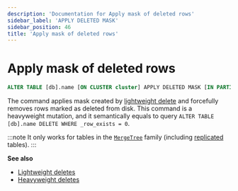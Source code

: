 ```yaml
---
description: 'Documentation for Apply mask of deleted rows'
sidebar_label: 'APPLY DELETED MASK'
sidebar_position: 46
title: 'Apply mask of deleted rows'
---
```


# Apply mask of deleted rows

```sql
ALTER TABLE [db].name [ON CLUSTER cluster] APPLY DELETED MASK [IN PARTITION partition_id]
```

The command applies mask created by [lightweight delete](/sql-reference/statements/delete) and forcefully removes rows marked as deleted from disk. This command is a heavyweight mutation, and it semantically equals to query ```ALTER TABLE [db].name DELETE WHERE _row_exists = 0```.

:::note
It only works for tables in the [`MergeTree`](../../../engines/table-engines/mergetree-family/mergetree.md) family (including [replicated](../../../engines/table-engines/mergetree-family/replication.md) tables).
:::

**See also**

- [Lightweight deletes](/sql-reference/statements/delete)
- [Heavyweight deletes](/sql-reference/statements/alter/delete.md)
